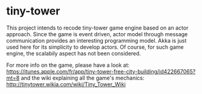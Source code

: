 # tiny-tower

This project intends to recode tiny-tower game engine based on an actor approach.
Since the game is event driven, actor model through message communication provides an interesting programming model.
Akka is just used here for its simplicity to develop actors. Of course, for such game engine, the scalabily
aspect has not been considered.

For more info on the game, please have a look at: https://itunes.apple.com/fr/app/tiny-tower-free-city-building/id422667065?mt=8 
and the wiki explaining all the game's mechanics: http://tinytower.wikia.com/wiki/Tiny_Tower_Wiki